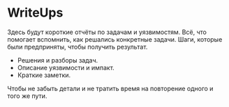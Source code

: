 # WriteUps

Здесь будут короткие отчёты по задачам и уязвимостям.
Всё, что помогает вспомнить, как решались конкретные задачи. Шаги, которые были предприняты, чтобы получить результат.

- Решения и разборы задач.
- Описание уязвимости и импакт.
- Краткие заметки.

Чтобы не забыть детали и не тратить время на повторение одного и того же пути.